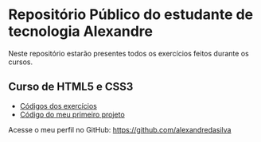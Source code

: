 # Repositório Público do estudante de tecnologia Alexandre

<p>Neste repositório estarão presentes todos os exercícios feitos durante os cursos.</p>

<h2>Curso de HTML5 e CSS3</h2>

<ul>
    <li><a href="https://github.com/alexandredasilva/html-css/tree/main/exercicios">Códigos dos exercícios</a></li>
    <li><a href="https://github.com/alexandredasilva/projeto-android" target="_blank">Código do meu primeiro projeto</a></li>
</ul>

<p>Acesse o meu perfil no GitHub: <a href="https://github.com/alexandredasilva" target="_blank">https://github.com/alexandredasilva</a></p>